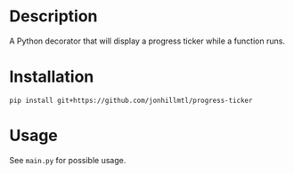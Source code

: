 # Description

A Python decorator that will display a progress ticker while a function runs.

# Installation

`pip install git+https://github.com/jonhillmtl/progress-ticker`

# Usage

See `main.py` for possible usage.